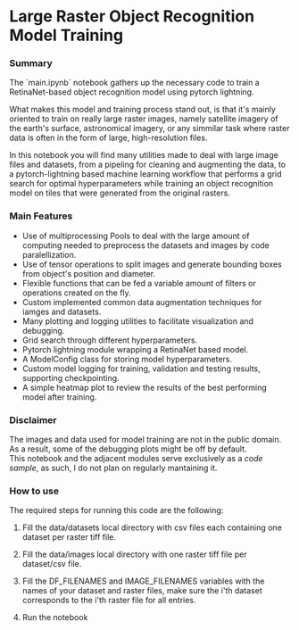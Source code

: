 # Large Raster Object Recognition Model Training
### Summary
The ´main.ipynb´ notebook gathers up the necessary code to train a RetinaNet-based object recognition model using pytorch lightning.

What makes this model and training process stand out, is that it's mainly oriented to train on really large raster images, namely satellite imagery of the earth's surface, astronomical imagery, or any simmilar task where raster data is often in the form of large, high-resolution files.  

In this notebook you will find many utilities made to deal with large image files and datasets, from a pipeling for cleaning and augmenting the data, to a pytorch-lightning based machine learning workflow that performs a grid search for optimal hyperparameters while training an object recognition model on tiles that were generated from the original rasters.
### Main Features
- Use of multiprocessing Pools to deal with the large amount of computing needed to preprocess the datasets and images by code paralellization.
- Use of tensor operations to split images and generate bounding boxes from object's position and diameter.
- Flexible functions that can be fed a variable amount of filters or operations created on the fly.
- Custom implemented common data augmentation techniques for iamges and datasets.
- Many plotting and logging utilities to facilitate visualization and debugging.
- Grid search through different hyperparameters.
- Pytorch lightning module wrapping a RetinaNet based model.
- A ModelConfig class for storing model hyperparameters.
- Custom model logging for training, validation and testing results, supporting checkpointing.
- A simple heatmap plot to review the results of the best performing model after training.
### Disclaimer
The images and data used for model training are not in the public domain. As a result, some of the debugging plots might be off by default.  
This notebook and the adjacent modules serve exclusively as a *code sample*, as such, I do not plan on regularly mantaining it.
### How to use
The required steps for running this code are the following:
1. Fill the data/datasets local directory with csv files each containing one dataset per raster tiff file.

2. Fill the data/images local directory with one raster tiff file per dataset/csv file.

3. Fill the DF_FILENAMES and IMAGE_FILENAMES variables with the names of your dataset and raster files, make sure the i'th dataset corresponds to the i'th raster file for all entries.

4. Run the notebook